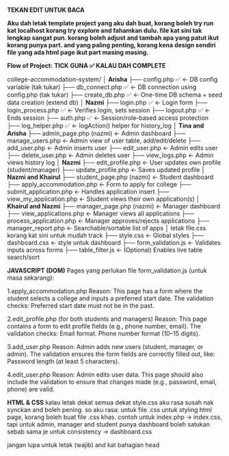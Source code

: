 **TEKAN EDIT UNTUK BACA**

**Aku dah letak template project yang aku dah buat, korang boleh try run kat localhost korang try explore and fahamkan dulu. file kat sini tak lengkap sangat pun. korang boleh adjust and tambah apa yang patut ikut korang punya part. and yang paling penting, korang kena design sendiri file yang ada html page ikut part masing masing.**

**Flow of Project:**
**TICK GUNA ✅ KALAU DAH COMPLETE**

college-accommodation-system/
│
**Arisha**
├── config.php ✅                   ← DB config variable (tak tukar)
├── db_connect.php    ✅              ← DB connection using config.php (tak tukar)
├── create_db.php ✅                  ← One-time DB schema + seed data creation (extend db)
│
**Nazmi**
├── login.php   ✅               ← Login form
├── login_process.php  ✅            ← Verifies login, sets session
├── logout.php  ✅                    ← Ends session
├── auth.php    ✅                    ← Session/role-based access protection
├── log_helper.php  ✅                ← logAction() helper for history_log
│
**Tina and Arisha**
├── admin_page.php   (nazmi)              ← Admin dashboard
├── manage_users.php               ← Admin view of user table, add/edit/delete
├── add_user.php                   ← Admin inserts user
├── edit_user.php                  ← Admin edits user
├── delete_user.php                ← Admin deletes user
├── view_logs.php                  ← Admin views history log
│
**Nazmi**
├── edit_profile.php               ← User updates own profile (student/manager)
├── update_profile.php             ← Saves updated profile
│
**Nazmi and Khairul**
├── student_page.php      (nazmi)        ← Student dashboard
├── apply_accommodation.php       ← Form to apply for college
├── submit_application.php         ← Handles application insert
├── view_my_application.php        ← Student views their own application(s)
│
**Khairul and Nazmi**
├── manager_page.php     (nazmi)          ← Manager dashboard
├── view_applications.php          ← Manager views all applications
├── process_application.php        ← Manager approves/rejects applications
├── manager_report.php             ← Searchable/sortable list of apps
│
letak file.css korang kat sini untuk mudah track
├── style.css                      ← Global styles
├── dashboard.css                      ← style untuk dashboard
├── form_validation.js             ← Validates inputs across forms
├── table_filter.js                ← (Optional) Enables live table search/sort


**JAVASCRIPT (DOM)**
Pages yang perlukan file form_validation.js (untuk masa sekarang):

1.apply_accommodation.php
Reason: This page has a form where the student selects a college and inputs a preferred start date. The validation checks:
Preferred start date must not be in the past.

2.edit_profile.php (for both students and managers)
Reason: This page contains a form to edit profile fields (e.g., phone number, email). The validation checks:
Email format.
Phone number format (10–15 digits).

3.add_user.php
Reason: Admin adds new users (student, manager, or admin). The validation ensures the form fields are correctly filled out, like:
Password length (at least 5 characters).

4.edit_user.php
Reason: Admin edits user data. This page should also include the validation to ensure that changes made (e.g., password, email, phone) are valid.

**HTML & CSS**
kalau letak dekat semua dekat style.css aku rasa susah nak synckan and boleh pening. so aku rasa:
untuk file .css untuk styling html page, korang boleh buat file .css khas. contoh untuk index.php -> index.css, tapi untuk admin, manager and student punya dashboard boleh satukan sebab sama je untuk consistency -> dashboard.css

jangan lupa untuk letak  <link rel="stylesheet" href="style.css"> (wajib) and <link rel="stylesheet" href="FILECSSKHAS.css"> kat bahagian head


